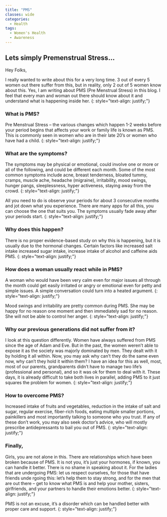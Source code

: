 ```yaml
---
title: "PMS"
classes: wide
categories:
  - Health
tags:
  - Women's Health
  - Awareness
---
```


## Lets simply Premenstrual Stress...

Hey Folks,

I really wanted to write about this for a very long time. 3 out of every 5 women out there suffer from this, but in reality, only 2 out of 5 women know about this. Yes, I am writing about PMS (Pre Menstrual Stress) in this blog. I feel that every man and woman out there should know about it and understand what is happening inside her.
{: style="text-align: justify;"}

### What is PMS?
Pre Menstrual Stress – the various changes which happen 1-2 weeks before your period begins that affects your work or family life is known as PMS. This is commonly seen in women who are in their late 20’s or women who have had a child.
{: style="text-align: justify;"}

### What are the symptoms?
The symptoms may be physical or emotional, could involve one or more or all of the following, and could be different each month. Some of the most common symptoms include acne, breast tenderness, bloated tummy, cramps, muscle ache, headache (migraine), irritability, mood swings, hunger pangs, sleeplessness, hyper activeness, staying away from the crowd.
{: style="text-align: justify;"}

All you need to do is observe your periods for about 3 consecutive months and jot down what you experience. There are many apps for all this, you can choose the one that suits you. The symptoms usually fade away after your periods start.
{: style="text-align: justify;"}

### Why does this happen?
There is no proper evidence-based study on why this is happening, but it is usually due to the hormonal changes. Certain factors like increased salt intake increased sugar intake, increase intake of alcohol and caffeine aids PMS.
{: style="text-align: justify;"}

### How does a woman usually react while in PMS?
A woman who would have been very calm even for major issues all through the month could get easily irritated or angry or emotional even for petty and simple issues. A simple conversation could turn into a heated argument.
{: style="text-align: justify;"}

Mood swings and irritability are pretty common during PMS. She may be happy for no reason one moment and then immediately sad for no reason. She will not be able to control her anger.
{: style="text-align: justify;"}

### Why our previous generations did not suffer from it?
I look at this question differently. Women have always suffered from PMS since the age of Adam and Eve. But in the past, the women weren’t able to expose it as the society was majorly dominated by men. They dealt with it by holding it all within. Now, you may ask why can’t they do the same even now, why can’t they hold it within them? I have an idea for this as well, most, most of our parents, grandparents didn’t have to manage two life’s (professional and personal), and so it was ok for them to deal with it. These days, it is already difficult to take both lives in parallel, adding PMS to it just squares the problem for women.
{: style="text-align: justify;"}

### How to overcome PMS?
Increased intake of fruits and vegetables, reduction in the intake of salt and sugar, regular exercise, fiber-rich foods, eating multiple smaller portions, painkillers and most importantly talking to someone who you trust. If any of these don’t work, you may also seek doctor’s advice, who will mostly prescribe antidepressants to bail you out of PMS.
{: style="text-align: justify;"}

### Finally,
Girls, you are not alone in this. There are relationships which have been broken because of PMS. It is not you, it’s just your hormones, if known, you can handle it better. There is no shame in speaking about it. For the ladies that are undergoing PMS: let us respect ourselves, for those that have friends unde
rgoing this: let’s help them to stay strong, and for the men that are out there – get to know what PMS is and help your mother, sisters, girlfriends, and your partners to
handle their emotions better.
{: style="text-align: justify;"}

PMS is not an excuse, it’s a disorder which can be handled better with proper care and support.
{: style="text-align: justify;"}
